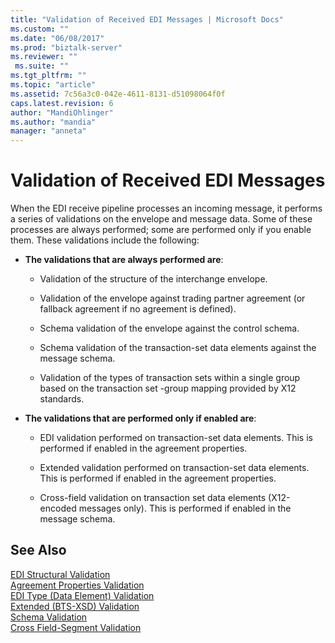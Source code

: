```yaml
---
title: "Validation of Received EDI Messages | Microsoft Docs"
ms.custom: ""
ms.date: "06/08/2017"
ms.prod: "biztalk-server"
ms.reviewer: ""
 ms.suite: ""
ms.tgt_pltfrm: ""
ms.topic: "article"
ms.assetid: 7c56a3c0-042e-4611-8131-d51098064f0f
caps.latest.revision: 6
author: "MandiOhlinger"
ms.author: "mandia"
manager: "anneta"
---
```

# Validation of Received EDI Messages
When the EDI receive pipeline processes an incoming message, it performs a series of validations on the envelope and message data. Some of these processes are always performed; some are performed only if you enable them. These validations include the following:  
  
-   **The validations that are always performed are**:  
  
    -   Validation of the structure of the interchange envelope.  
  
    -   Validation of the envelope against trading partner agreement (or fallback agreement if no agreement is defined).  
  
    -   Schema validation of the envelope against the control schema.  
  
    -   Schema validation of the transaction-set data elements against the message schema.  
  
    -   Validation of the types of transaction sets within a single group based on the transaction set -group mapping provided by X12 standards.  
  
-   **The validations that are performed only if enabled are**:  
  
    -   EDI validation performed on transaction-set data elements. This is performed if enabled in the agreement properties.  
  
    -   Extended validation performed on transaction-set data elements. This is performed if enabled in the agreement properties.  
  
    -   Cross-field validation on transaction set data elements (X12-encoded messages only). This is performed if enabled in the message schema.  
  
## See Also  
 [EDI Structural Validation](../core/edi-structural-validation.md)   
 [Agreement Properties Validation](../core/agreement-properties-validation.md)   
 [EDI Type (Data Element) Validation](../core/edi-type-data-element-validation.md)   
 [Extended (BTS-XSD) Validation](../core/extended-bts-xsd-validation.md)   
 [Schema Validation](../core/schema-validation2.md)   
 [Cross Field-Segment Validation](../core/cross-field-segment-validation.md)